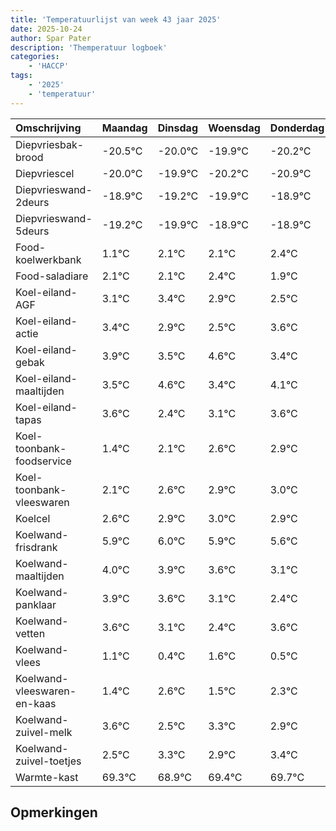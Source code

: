 ```yaml
---
title: 'Temperatuurlijst van week 43 jaar 2025'
date: 2025-10-24
author: Spar Pater
description: 'Themperatuur logboek'
categories:
    - 'HACCP'
tags:
    - '2025'
    - 'temperatuur'
---
```

|Omschrijving|Maandag|Dinsdag|Woensdag|Donderdag|Vrijdag|Zaterdag|Zondag|
|:---|:---|:---|:---|:---|:---|:---|:---|
|Diepvriesbak-brood|-20.5°C|-20.0°C|-19.9°C|-20.2°C|-20.9°C| | |
|Diepvriescel|-20.0°C|-19.9°C|-20.2°C|-20.9°C|-19.9°C| | |
|Diepvrieswand-2deurs|-18.9°C|-19.2°C|-19.9°C|-18.9°C|-18.9°C| | |
|Diepvrieswand-5deurs|-19.2°C|-19.9°C|-18.9°C|-18.9°C|-18.6°C| | |
|Food-koelwerkbank|1.1°C|2.1°C|2.1°C|2.4°C|1.9°C| | |
|Food-saladiare|2.1°C|2.1°C|2.4°C|1.9°C|1.5°C| | |
|Koel-eiland-AGF|3.1°C|3.4°C|2.9°C|2.5°C|3.6°C| | |
|Koel-eiland-actie|3.4°C|2.9°C|2.5°C|3.6°C|2.4°C| | |
|Koel-eiland-gebak|3.9°C|3.5°C|4.6°C|3.4°C|4.1°C| | |
|Koel-eiland-maaltijden|3.5°C|4.6°C|3.4°C|4.1°C|4.6°C| | |
|Koel-eiland-tapas|3.6°C|2.4°C|3.1°C|3.6°C|3.9°C| | |
|Koel-toonbank-foodservice|1.4°C|2.1°C|2.6°C|2.9°C|3.0°C| | |
|Koel-toonbank-vleeswaren|2.1°C|2.6°C|2.9°C|3.0°C|2.9°C| | |
|Koelcel|2.6°C|2.9°C|3.0°C|2.9°C|2.6°C| | |
|Koelwand-frisdrank|5.9°C|6.0°C|5.9°C|5.6°C|5.1°C| | |
|Koelwand-maaltijden|4.0°C|3.9°C|3.6°C|3.1°C|2.4°C| | |
|Koelwand-panklaar|3.9°C|3.6°C|3.1°C|2.4°C|3.6°C| | |
|Koelwand-vetten|3.6°C|3.1°C|2.4°C|3.6°C|2.5°C| | |
|Koelwand-vlees|1.1°C|0.4°C|1.6°C|0.5°C|1.3°C| | |
|Koelwand-vleeswaren-en-kaas|1.4°C|2.6°C|1.5°C|2.3°C|1.9°C| | |
|Koelwand-zuivel-melk|3.6°C|2.5°C|3.3°C|2.9°C|3.4°C| | |
|Koelwand-zuivel-toetjes|2.5°C|3.3°C|2.9°C|3.4°C|3.7°C| | |
|Warmte-kast|69.3°C|68.9°C|69.4°C|69.7°C|69.1°C| | |

## Opmerkingen



